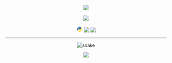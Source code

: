 <p align = "center">
 <img  src="https://github-readme-streak-stats.herokuapp.com/?user=XeroxOnTop&show_icons=true&locale=en&layout=compact&theme=radical&line_height=0" />
</p>
<p align = "center">
 <img src="https://github-readme-stats-zenixas.vercel.app/api/top-langs/?username=XeroxOnTop&layout=compact&theme=radical">
</p>
<p align="center">
<img src="https://github.com/devicons/devicon/blob/master/icons/python/python-original.svg" width="20"/>
<img src="https://img.shields.io/badge/-HTML5-E34F26?style=flat-square&logo=html5&logoColor=white"/>
<img src="https://img.shields.io/badge/-CSS3-1572B6?style=flat-square&logo=css3"/>
</p>
<hr>
<p align="center">
  <img src="https://github.com/XeroxOnTop/X3rox38/blob/main/github-contribution-grid-snake.svg" alt="snake"></center>
</p>

<p align="center">
  <img src="https://komarev.com/ghpvc/?username=XeroxOnTop&color=blue" />
</p>
